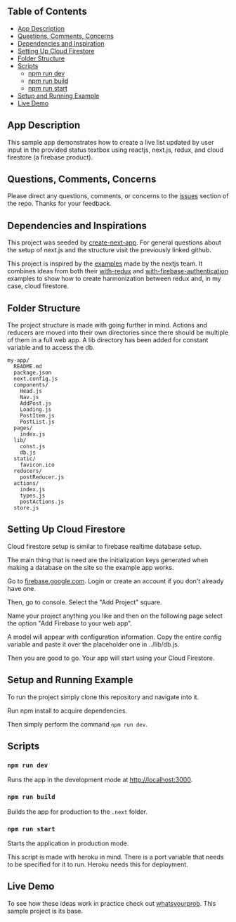 ## Table of Contents

- [App Description](#app-description)
- [Questions, Comments, Concerns](#questions-feedback)
- [Dependencies and Inspiration](#dependencies-and-inspiration)
- [Setting Up Cloud Firestore](#setting-up-cloud-firestore)
- [Folder Structure](#folder-structure)
- [Scripts](#scripts)
  - [npm run dev](#npm-run-dev)
  - [npm run build](#npm-run-build)
  - [npm run start](#npm-run-start)
- [Setup and Running Example](#running-example)
- [Live Demo](#live-demo)

## App Description

This sample app demonstrates how to create a live list updated by user input in the provided status textbox using reactjs, next.js, redux, and cloud firestore (a firebase product).

## Questions, Comments, Concerns

Please direct any questions, comments, or concerns to the [issues](https://github.com/NickDelfino/nextjs-with-redux-and-cloud-firestore/issues) section of the repo. Thanks for your feedback.

## Dependencies and Inspirations

This project was seeded by [create-next-app](https://github.com/segmentio/create-next-app). For general questions about the setup of next.js and the structure visit the previously linked github.

This project is inspired by the [examples](https://github.com/zeit/next.js/tree/master/examples) made by the nextjs team. 
It combines ideas from both their [with-redux](https://github.com/zeit/next.js/tree/master/examples/with-redux) 
and [with-firebase-authentication](https://github.com/zeit/next.js/tree/master/examples/with-firebase-authentication) examples
to show how to create harmonization between redux and, in my case, cloud firestore. 

## Folder Structure

The project structure is made with going further in mind. Actions and reducers are moved
into their own directories since there should be multiple of them in a full web app. A lib
directory has been added for constant variable and to access the db.
 

```
my-app/
  README.md
  package.json
  next.config.js
  components/
    Head.js
    Nav.js
    AddPost.js
    Loading.js
    PostItem.js
    PostList.js
  pages/
    index.js
  lib/
    const.js
    db.js
  static/
    favicon.ico
  reducers/
    postReducer.js
  actions/
    index.js
    types.js
    postActions.js
  store.js
```

## Setting Up Cloud Firestore

Cloud firestore setup is similar to firebase realtime database setup. 

The main thing that is need are the initialization keys generated when making a database
on the site so the example app works. 

Go to [firebase.google.com](https://firebase.google.com/). Login or create an account if
you don't already have one. 

Then, go to console. Select the "Add Project" square. 

Name your project anything you like and then on the following page select the option
"Add Firebase to your web app". 

A model will appear with configuration information. Copy the entire config variable and 
paste it over the placeholder one in ../lib/db.js. 

Then you are good to go. Your app will start using your Cloud Firestore.

## Setup and Running Example

To run the project simply clone this repository and navigate into it. 

Run npm install to acquire dependencies. 

Then simply perform the command `npm run dev`.

## Scripts

### `npm run dev`

Runs the app in the development mode at [http://localhost:3000](http://localhost:3000).

### `npm run build`

Builds the app for production to the `.next` folder.<br>

### `npm run start`

Starts the application in production mode. 

This script is made with heroku in mind. There is a port variable that needs to be
specified for it to run. Heroku needs this for deployment.


## Live Demo

To see how these ideas work in practice check out [whatsyourprob](https://whats-your-problem.herokuapp.com/). 
This sample project is its base.  


